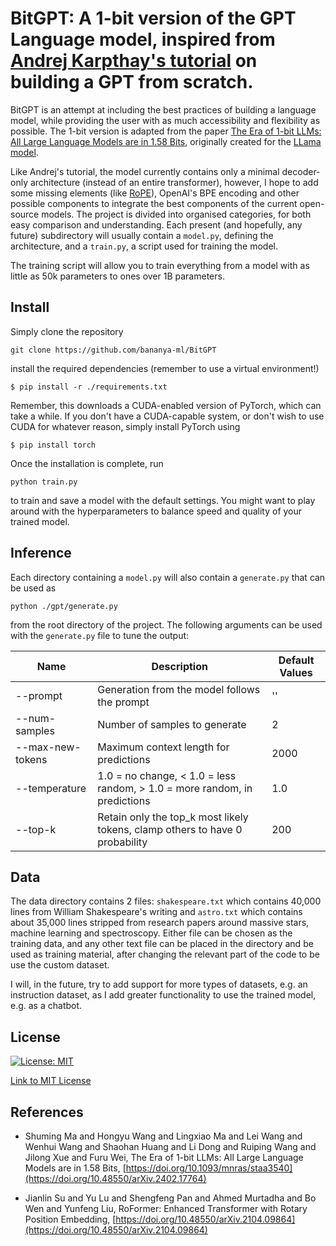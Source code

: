 # BitGPT: A 1-bit version of the GPT Language model, inspired from [Andrej Karpthay's tutorial](https://github.com/karpathy/nanoGPT) on building a GPT from scratch.

BitGPT is an attempt at including the best practices of building a language model, while providing the user with as much accessibility and flexibility as possible. The 1-bit version is adapted from the paper 
[The Era of 1-bit LLMs: All Large Language Models are in 1.58 Bits](https://arxiv.org/abs/2402.17764), originally created for the [LLama model](https://github.com/meta-llama/llama).

Like Andrej's tutorial, the model currently contains only a minimal decoder-only architecture (instead of an entire transformer), however, I hope to add some missing elements (like [RoPE](https://arxiv.org/abs/2104.09864)), OpenAI's BPE encoding
and other possible components to integrate the best components of the current open-source models. The project is divided into organised categories, for both easy comparison and understanding. Each present (and hopefully, any future)
subdirectory will usually contain a `model.py`, defining the architecture, and a `train.py`, a script used for training the model. 

The training script will allow you to train everything from a model with as little as 50k parameters to ones over 1B parameters. 

## Install

Simply clone the repository

```
git clone https://github.com/bananya-ml/BitGPT
```

install the required dependencies (remember to use a virtual environment!)

```
$ pip install -r ./requirements.txt
```

Remember, this downloads a CUDA-enabled version of PyTorch, which can take a while. If you don't have a CUDA-capable system, or don't wish to use CUDA for whatever reason, simply install PyTorch using

```
$ pip install torch
```

Once the installation is complete, run

```
python train.py
```

to train and save a model with the default settings. You might want to play around with the hyperparameters to balance speed and quality of your trained model.

## Inference

Each directory containing a `model.py` will also contain a `generate.py` that can be used as 

```
python ./gpt/generate.py
```

from the root directory of the project. The following arguments can be used with the `generate.py` file to tune the output:

| Name           | Description                                                                | Default Values |
|----------------|----------------------------------------------------------------------------|----------------|
|--prompt        |Generation from the model follows the prompt                                |''              |
|--num-samples   |Number of samples to generate                                               |2               |
|--max-new-tokens|Maximum context length for predictions                                      |2000            |
|--temperature   |1.0 = no change, < 1.0 = less random, > 1.0 = more random, in predictions   |1.0             |
|--top-k         |Retain only the top_k most likely tokens, clamp others to have 0 probability|200             |

## Data

The data directory contains 2 files: `shakespeare.txt` which contains 40,000 lines from William Shakespeare's writing and `astro.txt` which contains about 35,000 lines stripped from research papers around massive stars,
machine learning and spectroscopy. Either file can be chosen as the training data, and any other text file can be placed in the directory and be used as training material, after changing the relevant part of the code
to be use the custom dataset.

I will, in the future, try to add support for more types of datasets, e.g. an instruction dataset, as I add greater functionality to use the trained model, e.g. as a chatbot. 

## License

[![License: MIT](https://img.shields.io/badge/License-MIT-yellow.svg)](https://opensource.org/licenses/MIT)

[Link to MIT License](https://opensource.org/licenses/MIT)

## References

* <a id="Shuming2024"></a> Shuming Ma and Hongyu Wang and Lingxiao Ma and Lei Wang and Wenhui Wang and Shaohan Huang and Li Dong and Ruiping Wang and Jilong Xue and Furu Wei, The Era of 1-bit LLMs: All Large Language Models are in 1.58 Bits, [https://doi.org/10.1093/mnras/staa3540](https://doi.org/10.48550/arXiv.2402.17764)

* <a id="Jianlin2023"></a> Jianlin Su and Yu Lu and Shengfeng Pan and Ahmed Murtadha and Bo Wen and Yunfeng Liu, RoFormer: Enhanced Transformer with Rotary Position Embedding, [https://doi.org/10.48550/arXiv.2104.09864](https://doi.org/10.48550/arXiv.2104.09864)
